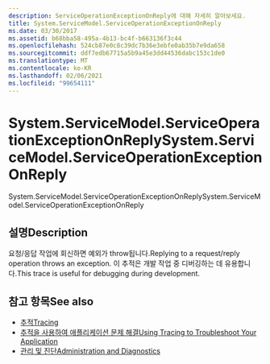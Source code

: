 ```yaml
---
description: ServiceOperationExceptionOnReply에 대해 자세히 알아보세요.
title: System.ServiceModel.ServiceOperationExceptionOnReply
ms.date: 03/30/2017
ms.assetid: b68bba58-495a-4b13-bc4f-b663136f3c44
ms.openlocfilehash: 524cb87e0c8c39dc7b36e3ebfe0ab35b7e9da658
ms.sourcegitcommit: ddf7edb67715a5b9a45e3dd44536dabc153c1de0
ms.translationtype: MT
ms.contentlocale: ko-KR
ms.lasthandoff: 02/06/2021
ms.locfileid: "99654111"
---
```

# <a name="systemservicemodelserviceoperationexceptiononreply"></a><span data-ttu-id="a28cb-103">System.ServiceModel.ServiceOperationExceptionOnReply</span><span class="sxs-lookup"><span data-stu-id="a28cb-103">System.ServiceModel.ServiceOperationExceptionOnReply</span></span>

<span data-ttu-id="a28cb-104">System.ServiceModel.ServiceOperationExceptionOnReply</span><span class="sxs-lookup"><span data-stu-id="a28cb-104">System.ServiceModel.ServiceOperationExceptionOnReply</span></span>  
  
## <a name="description"></a><span data-ttu-id="a28cb-105">설명</span><span class="sxs-lookup"><span data-stu-id="a28cb-105">Description</span></span>  

 <span data-ttu-id="a28cb-106">요청/응답 작업에 회신하면 예외가 throw됩니다.</span><span class="sxs-lookup"><span data-stu-id="a28cb-106">Replying to a request/reply operation throws an exception.</span></span> <span data-ttu-id="a28cb-107">이 추적은 개발 작업 중 디버깅하는 데 유용합니다.</span><span class="sxs-lookup"><span data-stu-id="a28cb-107">This trace is useful for debugging during development.</span></span>  
  
## <a name="see-also"></a><span data-ttu-id="a28cb-108">참고 항목</span><span class="sxs-lookup"><span data-stu-id="a28cb-108">See also</span></span>

- [<span data-ttu-id="a28cb-109">추적</span><span class="sxs-lookup"><span data-stu-id="a28cb-109">Tracing</span></span>](index.md)
- [<span data-ttu-id="a28cb-110">추적을 사용하여 애플리케이션 문제 해결</span><span class="sxs-lookup"><span data-stu-id="a28cb-110">Using Tracing to Troubleshoot Your Application</span></span>](using-tracing-to-troubleshoot-your-application.md)
- [<span data-ttu-id="a28cb-111">관리 및 진단</span><span class="sxs-lookup"><span data-stu-id="a28cb-111">Administration and Diagnostics</span></span>](../index.md)
